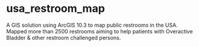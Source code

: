 # usa_restroom_map
A GIS solution using ArcGIS 10.3 to map public restrooms in the USA. Mapped more than 2500 restrooms aiming to help patients with Overactive Bladder &amp; other restroom challenged persons.
